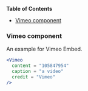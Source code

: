 <!-- START doctoc generated TOC please keep comment here to allow auto update -->
<!-- DON'T EDIT THIS SECTION, INSTEAD RE-RUN doctoc TO UPDATE -->
**Table of Contents**

- [Vimeo component](#vimeo-component)

<!-- END doctoc generated TOC please keep comment here to allow auto update -->

### Vimeo component

An example for Vimeo Embed.

```jsx static
<Vimeo
  content = "105847954"
  caption = "a video"
  credit = "Vimeo"
/>
```
